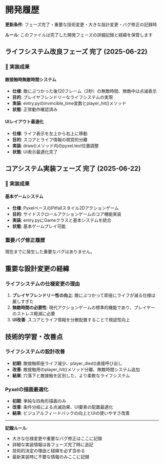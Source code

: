# 開発履歴

**更新条件**: フェーズ完了・重要な技術変更・大きな設計変更・バグ修正の記録時

**ルール**: このファイルは完了した開発フェーズの詳細記録と経緯を保管します

## ライフシステム改良フェーズ 完了 (2025-06-22)

### 🎯 実装成果

#### 敵接触時無敵時間システム
- **仕様**: 敵にぶつかった後120フレーム（2秒）の無敵時間、無敵中は点滅表示
- **目的**: プレイヤフレンドリーなライフシステムの実現
- **実装**: entry.pyのinvincible_time変数とplayer_hit()メソッド
- **状態**: 正常動作確認済み

#### UIレイアウト最適化
- **仕様**: ライフ表示を左上から右上に移動
- **目的**: スコアとライフ情報の視覚的分離
- **実装**: draw()メソッド内のpyxel.text位置調整
- **状態**: UI表示最適化完了

## コアシステム実装フェーズ 完了 (2025-06-22)

### 🎯 実装成果

#### 基本ゲームシステム
- **仕様**: PyxelベースのPitfallスタイル2Dアクションゲーム
- **目的**: サイドスクロールアクションゲームのコア機能実装
- **実装**: entry.pyにGameクラスと基本システムを統合
- **状態**: 基本ゲームプレイ可能

### 重要バグ修正履歴

現在までに発生した重要なバグはありません。

## 重要な設計変更の経緯

### ライフシステムの仕様変更の理由
1. **プレイヤフレンドリー性の向上**: 敵にぶつかって即座にライフが減る仕様は厳しすぎた
2. **無敵時間の必要性**: 現代アクションゲームの標準的機能であり、プレイヤーのストレス軽減に必要
3. **UI改善**: スコアとライフ情報を分散配置することで視認性向上

## 技術的学習・改善点

### ライフシステムの設計改善
- **初期**: 敵接触即座ライフ減少、player_died()直接呼び出し
- **改善**: 敵接触用のplayer_hit()メソッド分離、無敵時間システム追加
- **結果**: 穴落下と敵接触を区別した、より柔軟なライフシステム

### Pyxelの描画最適化
- **初期**: 単純な四角形描画のみ
- **改善**: 条件分岐による点滅効果、UI要素の配置最適化
- **結果**: ビジュアルフィードバックの向上とUIの使いやすさ改善

---

**記録ルール**: 
- 大きな仕様変更や重要なバグ修正はここに記録
- 詳細な実装情報は各フェーズ完了時に追記
- 技術的決定の理由と経緯を必ず含める
- 最新実装時に不要な情報のみここに記録